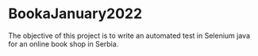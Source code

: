 # BookaJanuary2022

The objective of this project is to write an automated test in Selenium java for an online book shop in Serbia. 
